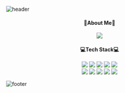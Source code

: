 ![header](https://capsule-render.vercel.app/api?type=waving&color=97DFFF&fontColor=F8D4E9&height=120&text=HyeonJeong%20Lee&fontSize=35&animation=twinkling&fontAlignY=50)
<h4 align="center">🎁About Me🎁</h4>
<p align="center">
  <a href="mailto:lhynjn9@gmail.com"><img src="https://img.shields.io/badge/Gmail-EA4335?style=flat&logo=Gmail&logoColor=white"/></a>


<h4 align="center">💻Tech Stack💻</h4>
<p align="center">
  <img src="https://img.shields.io/badge/Python-3776AB?style=flat&logo=Python&logoColor=white"/>
  <img src="https://img.shields.io/badge/Java-007396?style=flat&logo=Java&logoColor=white"/>
  <img src="https://img.shields.io/badge/Oracle-F80000?style=flat&logo=Oracle&logoColor=white"/>
  <img src="https://img.shields.io/badge/MySQL-4479A1?style=flat&logo=MySQL&logoColor=white"/>
  <img src="https://img.shields.io/badge/HTML-E34F26?style=flat&logo=HTML5&logoColor=white"/><br>
  <img src="https://img.shields.io/badge/CSS-1572B6?style=flat&logo=CSS3&logoColor=white"/>
  <img src="https://img.shields.io/badge/JavaScript-F7DF1E?style=flat&logo=JavaScript&logoColor=white"/>
  <img src="https://img.shields.io/badge/Bootstrap-7952B3?style=flat&logo=Bootstrap&logoColor=white"/>
  <img src="https://img.shields.io/badge/Django-092E20?style=flat&logo=Django&logoColor=white"/>
  <img src="https://img.shields.io/badge/Vue-4FC08D?style=flat&logo=Vue.js&logoColor=white"/>
</p>

![footer](https://capsule-render.vercel.app/api?type=waving&color=97DFFF&fontColor=F8D4E9&height=90&fontSize=35&animation=twinkling&section=footer)
